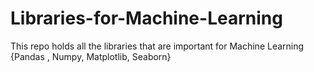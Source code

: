 # Libraries-for-Machine-Learning
This repo holds all the libraries that are important for Machine Learning {Pandas , Numpy, Matplotlib, Seaborn}

